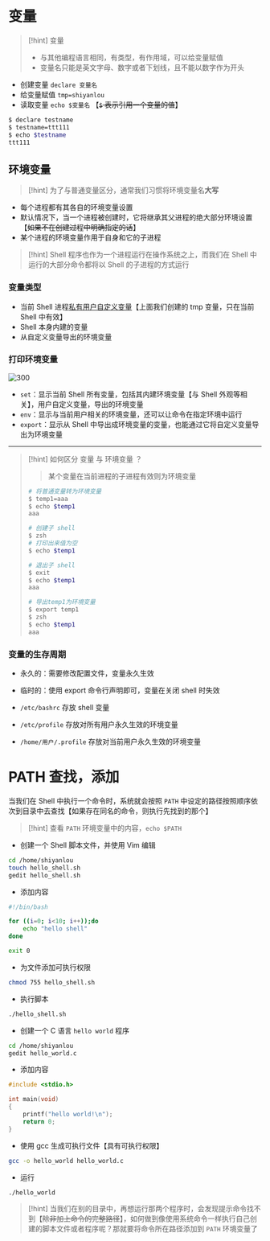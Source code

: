# 变量
>[!hint] 变量
>- 与其他编程语言相同，有类型，有作用域，可以给变量赋值
>- 变量名只能是英文字母、数字或者下划线，且不能以数字作为开头

- 创建变量 `declare 变量名`
- 给变量赋值 `tmp=shiyanlou` 
- 读取变量 `echo $变量名` 【~~`$` 表示引用一个变量的值~~】

```bash
$ declare testname                             
$ testname=ttt111                                                       
$ echo $testname                                           
ttt111
```

## 环境变量
>[!hint] 为了与普通变量区分，通常我们习惯将环境变量名**大写**

- 每个进程都有其各自的环境变量设置
- 默认情况下，当一个进程被创建时，它将继承其父进程的绝大部分环境设置【~~如果不在创建过程中明确指定的话~~】
- 某个进程的环境变量作用于自身和它的子进程

>[!hint] Shell 程序也作为一个进程运行在操作系统之上，而我们在 Shell 中运行的大部分命令都将以 Shell 的子进程的方式运行

### 变量类型
- 当前 Shell 进程<u>私有用户自定义变量</u>【上面我们创建的 tmp 变量，只在当前 Shell 中有效】
- Shell 本身内建的变量
- 从自定义变量导出的环境变量


### 打印环境变量
![300](https://obsidian-1307744200.cos.ap-guangzhou.myqcloud.com/%E5%9B%BE%E7%89%87/202403271030969.png)

- `set`：显示当前 Shell 所有变量，包括其内建环境变量【与 Shell 外观等相关】，用户自定义变量，导出的环境变量
- `env`：显示与当前用户相关的环境变量，还可以让命令在指定环境中运行
- `export`：显示从 Shell 中导出成环境变量的变量，也能通过它将自定义变量导出为环境变量

---

>[!hint] 如何区分 变量 与 环境变量 ？
>>某个变量在当前进程的子进程有效则为环境变量
>
> ```bash
> # 将普通变量转为环境变量
> $ temp1=aaa                                                                       
> $ echo $temp1                                                                
> aaa
> 
> # 创建子 shell
> $ zsh             
> # 打印出来值为空
> $ echo $temp1                                                               
> 
> # 退出子 shell
> $ exit                                                                               
> $ echo $temp1                                                                 
> aaa
> 
> # 导出temp1为环境变量
> $ export temp1                                                                      
> $ zsh                                                                                     
> $ echo $temp1                                                                             
> aaa
> ```

### 变量的生存周期
- 永久的：需要修改配置文件，变量永久生效 
- 临时的：使用 export 命令行声明即可，变量在关闭 shell 时失效

- `/etc/bashrc` 存放 shell 变量
- `/etc/profile` 存放对所有用户永久生效的环境变量
- `/home/用户/.profile` 存放对当前用户永久生效的环境变量

# PATH 查找，添加
当我们在 Shell 中执行一个命令时，系统就会按照 `PATH` 中设定的路径按照顺序依次到目录中去查找【如果存在同名的命令，则执行先找到的那个】

>[!hint] 查看 `PATH` 环境变量中的内容，`echo $PATH`

- 创建一个 Shell 脚本文件，并使用 Vim 编辑
```bash
cd /home/shiyanlou
touch hello_shell.sh
gedit hello_shell.sh
```

- 添加内容
```bash
#!/bin/bash

for ((i=0; i<10; i++));do
    echo "hello shell"
done

exit 0
```

- 为文件添加可执行权限
```bash
chmod 755 hello_shell.sh
```

- 执行脚本
```bash
./hello_shell.sh
```

- 创建一个 C 语言 `hello world` 程序
```bash
cd /home/shiyanlou
gedit hello_world.c
```

- 添加内容
```c
#include <stdio.h>

int main(void)
{
    printf("hello world!\n");
    return 0;
}
```

- 使用 gcc 生成可执行文件【具有可执行权限】
```bash
gcc -o hello_world hello_world.c
```

- 运行
```bash
./hello_world
```

>[!hint] 当我们在别的目录中，再想运行那两个程序时，会发现提示命令找不到【~~除非加上命令的完整路径~~】，如何做到像使用系统命令一样执行自己创建的脚本文件或者程序呢？那就要将命令所在路径添加到 `PATH` 环境变量了






























